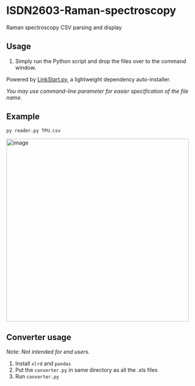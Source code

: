 # ISDN2603-Raman-spectroscopy
Raman spectroscopy CSV parsing and display

## Usage

1. Simply run the Python script and drop the files over to the command window.

Powered by [LinkStart.py](https://github.com/evnchn/linkstart.py), a lightweight dependency auto-installer. 

_You may use command-line parameter for easier specification of the file name._

## Example

`py reader.py TPU.csv`

<img width="482" alt="image" src="https://github.com/evnchn/ISDN2603-Raman-spectroscopy/assets/37951241/ade23269-8cef-4f61-a216-cc785275a431">

## Converter usage

_Note: Not intended for end users._

1. Install `xlrd` and `pandas`
2. Put the `converter.py` in same directory as all the .xls files
3. Run `converter.py`
